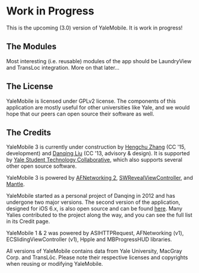 Work in Progress
==========

This is the upcoming (3.0) version of YaleMobile. It is work in progress!

## The Modules

Most interesting (i.e. reusable) modules of the app should be LaundryView and TransLoc integration. More on that later...

## The License

YaleMobile is licensed under GPLv2 license. The components of this application are mostly useful for other universities like Yale, and we would hope that our peers can open source their software as well.

## The Credits

YaleMobile 3 is currently under construction by [Hengchu Zhang](https://github.com/hengchu) (CC '15, development) and [Danqing Liu](https://github.com/ik) (CC '13, advisory & design). It is supported by [Yale Student Technology Collaborative](https://github.com/yalestc), which also supports several other open source software.

YaleMobile 3 is powered by [AFNetworking 2](https://github.com/AFNetworking/AFNetworking), [SWRevealViewController](https://github.com/John-Lluch/SWRevealViewController), and [Mantle](https://github.com/MantleFramework/Mantle).

YaleMobile started as a personal project of Danqing in 2012 and has undergone two major versions. The second version of the application, designed for iOS 6.x, is also open source and can be found [here](https://github.com/ik/yalemobile-old). Many Yalies contributed to the project along the way, and you can see the full list in its Credit page.

YaleMobile 1 & 2 was powered by ASIHTTPRequest, AFNetworking (v1), ECSlidingViewController (v1), Hpple and MBProgressHUD libraries.

All versions of YaleMobile contains data from Yale University, MacGray Corp. and TransLōc. Please note their respective licenses and copyrights when reusing or modifying YaleMobile.
